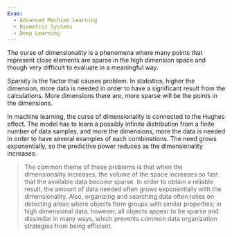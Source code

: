```yaml
---
Exam:
  - Advanced Machine Learning
  - Biometric Systems
  - Deep Learning
---
```

The curse of dimensionality is a phenomena where many points that represent close elements are sparse in the high dimension space and though very difficult to evaluate in a meaningful way.

Sparsity is the factor that causes problem. In statistics, higher the dimension, more data is needed in order to have a significant result from the calculations. More dimensions there are, more sparse will be the points in the dimensions.

In machine learning, the curse of dimensionality is connected to the Hughes effect. The model has to learn a possibly infinite distribution from a finite number of data samples, and more the dimensions, more the data is needed in order to have several examples of each combinations. The need grows exponentially, so the predictive power reduces as the dimensionality increases.

> The common theme of these problems is that when the dimensionality increases, the volume of the space increases so fast that the available data become sparse. In order to obtain a reliable result, the amount of data needed often grows exponentially with the dimensionality. Also, organizing and searching data often relies on detecting areas where objects form groups with similar properties; in high dimensional data, however, all objects appear to be sparse and dissimilar in many ways, which prevents common data organization strategies from being efficient.
